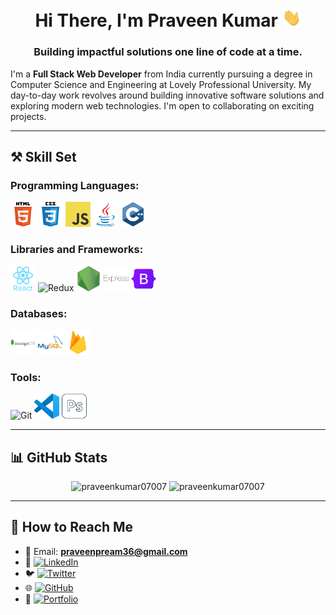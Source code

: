 <h1 align="center">Hi There, I'm Praveen Kumar <img src="https://raw.githubusercontent.com/ABSphreak/ABSphreak/master/gifs/Hi.gif" width="30px"></h1>
<h3 align="center">Building impactful solutions one line of code at a time.</h3>

<p>I'm a <strong>Full Stack Web Developer</strong> from India currently pursuing a degree in Computer Science and Engineering at Lovely Professional University. My day-to-day work revolves around building innovative software solutions and exploring modern web technologies. I'm open to collaborating on exciting projects.</p>

---

<h2>⚒ Skill Set</h2>

<h3>Programming Languages:</h3>
<p>
  <img title="HTML" alt="HTML" width="40px" src="https://raw.githubusercontent.com/devicons/devicon/master/icons/html5/html5-original-wordmark.svg" />
  <img title="CSS" alt="CSS" width="40px" src="https://raw.githubusercontent.com/devicons/devicon/master/icons/css3/css3-original-wordmark.svg">
  <img title="JavaScript" alt="JavaScript" width="40px" src="https://raw.githubusercontent.com/github/explore/master/topics/javascript/javascript.png">
  <img title="Java" alt="Java" width="40px" src="https://raw.githubusercontent.com/devicons/devicon/master/icons/java/java-original.svg">
  <img title="C++" alt="C++" width="40px" src="https://raw.githubusercontent.com/github/explore/master/topics/cpp/cpp.png">
</p>

<h3>Libraries and Frameworks:</h3>
<p>
  <img title="React" alt="React" width="40px" src="https://raw.githubusercontent.com/devicons/devicon/master/icons/react/react-original-wordmark.svg">
  <img title="Redux" alt="Redux" width="40px" src="https://raw.githubusercontent.com/reduxjs/redux/master/logo/logo.png">
  <img title="Node.js" alt="Node.js" width="40px" src="https://raw.githubusercontent.com/github/explore/master/topics/nodejs/nodejs.png">
  <img title="Express.js" alt="Express.js" width="40px" src="https://raw.githubusercontent.com/github/explore/master/topics/express/express.png">
  <img title="Bootstrap" alt="Bootstrap" width="40px" src="https://raw.githubusercontent.com/devicons/devicon/master/icons/bootstrap/bootstrap-original.svg">
</p>

<h3>Databases:</h3>
<p>
  <img title="MongoDB" alt="MongoDB" width="40px" src="https://raw.githubusercontent.com/github/explore/master/topics/mongodb/mongodb.png">
  <img title="MySQL" alt="MySQL" width="40px" src="https://raw.githubusercontent.com/devicons/devicon/master/icons/mysql/mysql-original-wordmark.svg">
  <img title="Firebase" alt="Firebase" width="40px" src="https://raw.githubusercontent.com/github/explore/master/topics/firebase/firebase.png">
</p>

<h3>Tools:</h3>
<p>
  <img title="Git" alt="Git" width="40px" src="https://www.vectorlogo.zone/logos/git-scm/git-scm-icon.svg">
  <img title="VS Code" alt="VS Code" width="40px" src="https://raw.githubusercontent.com/github/explore/master/topics/visual-studio-code/visual-studio-code.png">
  <img title="Photoshop" alt="Photoshop" width="40px" src="https://raw.githubusercontent.com/devicons/devicon/master/icons/photoshop/photoshop-line.svg">
</p>

---

<h2>📊 GitHub Stats</h2>
<p align="center">
  <img src="https://github-readme-stats.vercel.app/api?username=Praveenkumar07007&show_icons=true&locale=en" alt="praveenkumar07007" width="48%" />
  <img src="https://github-readme-streak-stats.herokuapp.com/?user=Praveenkumar07007&" alt="praveenkumar07007" width="48%" />
</p>

---

<h2>📧 How to Reach Me</h2>
<ul>
  <li>📧 Email: <a href="mailto:praveenpream36@gmail.com"><strong>praveenpream36@gmail.com</strong></a></li>
  <li>💼 <a href="https://www.linkedin.com/in/praveen-kumar-sde/"><img src="https://img.shields.io/badge/-LinkedIn-blue?style=flat-square&logo=LinkedIn" alt="LinkedIn"></a></li>
  <li>🐦 <a href="https://twitter.com/praveendotpro"><img src="https://img.shields.io/badge/-Twitter-blue?style=flat-square&logo=Twitter" alt="Twitter"></a></li>
  <li>🌐 <a href="https://github.com/Praveenkumar07007"><img src="https://img.shields.io/badge/-GitHub-black?style=flat-square&logo=GitHub" alt="GitHub"></a></li>
  <li>🔗 <a href="https://praveen-kumar-portfolio.vercel.app/"><img src="https://img.shields.io/badge/-Portfolio-green?style=flat-square&logo=Vercel" alt="Portfolio"></a></li>
</ul>
